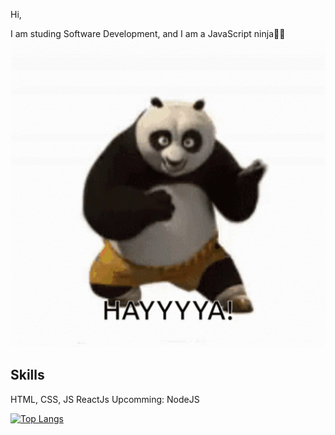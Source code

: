 Hi,

I am studing Software Development, and I am a JavaScript ninja🥷🏼
<img src="https://github.com/mikeys2002/mikeys2002/blob/main/kungfupanda.gif" width="512" >

## Skills
HTML, CSS, JS
ReactJs
Upcomming: NodeJS

[![Top Langs](https://github-readme-stats.vercel.app/api/top-langs/?username=anuraghazra&layout=compact)](https://github.com/anuraghazra/github-readme-stats)
